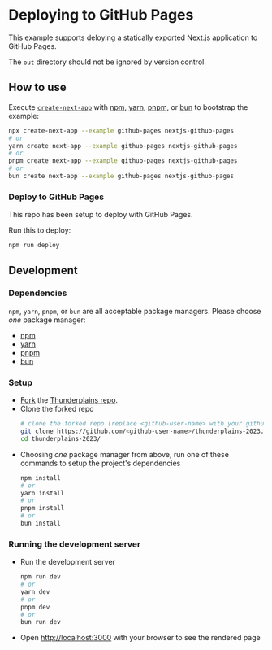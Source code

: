 # Deploying to GitHub Pages

This example supports deloying a statically exported Next.js application to GitHub Pages.

The `out` directory should not be ignored by version control.

## How to use

Execute [`create-next-app`](https://github.com/vercel/next.js/tree/canary/packages/create-next-app) with [npm](https://docs.npmjs.com/cli/init), [yarn](https://yarnpkg.com/lang/en/docs/cli/create/), [pnpm](https://pnpm.io), or [bun](https://bun.sh/docs/cli/bun-create) to bootstrap the example:

```bash
npx create-next-app --example github-pages nextjs-github-pages
# or
yarn create next-app --example github-pages nextjs-github-pages
# or
pnpm create next-app --example github-pages nextjs-github-pages
# or
bun create next-app --example github-pages nextjs-github-pages
```

### Deploy to GitHub Pages

This repo has been setup to deploy with GitHub Pages.

Run this to deploy:

```
npm run deploy
```

## Development

### Dependencies

`npm`, `yarn`, `pnpm`, or `bun` are all acceptable package managers. Please choose _one_ package manager:

- [npm](https://docs.npmjs.com/downloading-and-installing-node-js-and-npm#using-a-node-installer-to-install-nodejs-and-npm)
- [yarn](https://yarnpkg.com/getting-started/install)
- [pnpm](https://pnpm.io/installation)
- [bun](https://bun.sh/docs/installation)

### Setup

- [Fork](https://docs.github.com/en/get-started/quickstart/fork-a-repo) the [Thunderplains repo](https://github.com/techlahoma/thunderplains-2023).
- Clone the forked repo
  ```bash
  # clone the forked repo (replace <github-user-name> with your github username)
  git clone https://github.com/<github-user-name>/thunderplains-2023.git
  cd thunderplains-2023/
  ```
- Choosing _one_ package manager from above, run one of these commands to setup the project's dependencies
  ```bash
  npm install
  # or
  yarn install
  # or
  pnpm install
  # or
  bun install
  ```

### Running the development server

- Run the development server
  ```bash
  npm run dev
  # or
  yarn dev
  # or
  pnpm dev
  # or
  bun run dev
  ```
- Open [http://localhost:3000](http://localhost:3000) with your browser to see the rendered page
